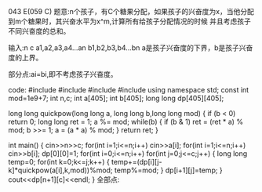 043 E(059 C)
题意:n个孩子，有C个糖果分配，如果孩子的兴奋度为x，当他分配到m个糖果时，其兴奋水平为x^m,计算所有给孩子分配情况的时候
并且考虑孩子不同兴奋度的总和。


输入:n c
    a1,a2,a3,a4...an
    b1,b2,b3,b4...bn
a是孩子兴奋度的下界，b是孩子兴奋度的上界。

部分点:ai=bi,即不考虑孩子兴奋度。

code:
#include<cstdio>
#include<string>
#include<iostream>
#include<algorithm>
using namespace std;
const int mod=1e9+7;
int n,c;
int a[405];
int b[405];
long long dp[405][405];
    
long long quickpow(long long a, long long b,long long mod) {
    if (b < 0) return 0;
    long long ret = 1;
    a %= mod;
    while(b) {
        if (b & 1) ret = (ret * a) % mod;
        b >>= 1;
        a = (a * a) % mod;
    }
    return ret;
}

int main()
{
  cin>>n>>c;
  for(int i=1;i<=n;i++)
  	cin>>a[i];
  for(int i=1;i<=n;i++)
  	cin>>b[i];
  dp[0][0]=1;
  for(int i=0;i<=n;i++)
    for(int j=0;j<=c;j++)
    {
       long long temp=0;
       for(int k=0;k<=j;k++)
       {
    	   temp+=(dp[i][j-k]*quickpow(a[i],k,mod))%mod;
    	   temp%=mod;
	   }
	   dp[i+1][j]=temp;
  }
  cout<<dp[n+1][c]<<endl;
}
全部点:


